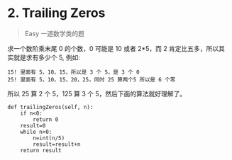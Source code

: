 # 2. Trailing Zeros

> Easy 一道数学类的题

求一个数阶乘末尾 0 的个数，0 可能是 10 或者 2*5，而 2 肯定比五多，所以其实就是求有多少个 5, 例如:

```
15! 里面有 5，10，15，所以是 3 个 5，是 3 个 0
25! 里面有 5，10，15，20，25，同时 25 算两个5 所以是 6 个零
```
所以 25 算 2 个 5，125 算 3 个 5，然后下面的算法就好理解了。

```
def trailingZeros(self, n):
    if n<0:
        return 0
    result=0
    while n>0:
        n=int(n/5)
        result=result+n
    return result
```

